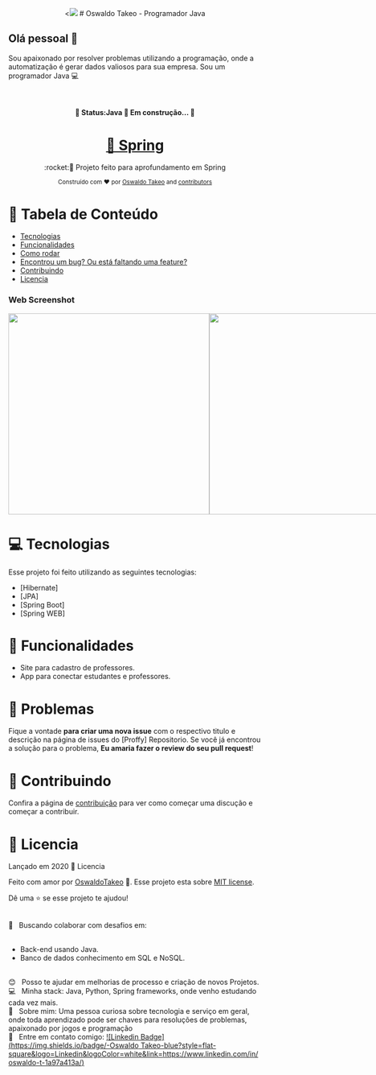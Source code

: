 <p align="center"><<img width="auto" src="https://avatars.githubusercontent.com/u/69210314?s=460&u=3b6b02b366e462ec1b3e4e06ec2c21badac7c92d&v=4</p>

<h1 align="center">
# Oswaldo Takeo - Programador Java  </h1>

## Olá pessoal 👋
Sou apaixonado por resolver problemas utilizando a programação, onde a automatização é gerar dados valiosos para sua empresa.
Sou um programador Java :computer:

  &nbsp;
  <h4 align="center"> 
	🚧  Status:Java 🚀 Em construção...  🚧
  </h4>
  
  <h1 align="center">
    <a href="https://spring.io/projects/spring-boot">🔗 Spring</a>
  </h1>

<p align="center">:rocket:🚀  Projeto feito para aprofundamento em Spring</p>

<p align="center">
   
 </p>

<div align="center">
  <sub>Construído com ❤︎ por
    <a href="https://github.com/Osv-1">Oswaldo Takeo</a> and
    <a href="https://github.com/Osv-1">
      contributors
    </a>
  </sub>
</div>


# :pushpin: Tabela de Conteúdo

* [Tecnologias](#computer-tecnologias)
* [Funcionalidades](#rocket-funcionalidades)
* [Como rodar](#construction_worker-como-rodar)
* [Encontrou um bug? Ou está faltando uma feature?](#bug-problemas)
* [Contribuindo](#tada-contribuindo)
* [Licencia](#closed_book-licencia)

### Web Screenshot
<div style="display: flex; flex-direction: 'row'; align-items: 'center';">
   <img src="./IMG-Readme/index_web.png" width="400px">
   <img src="./IMG-Readme/web-list.png" width="400px">
</div> 

# :computer: Tecnologias
Esse projeto foi feito utilizando as seguintes tecnologias:

* [Hibernate]  
* [JPA]     
* [Spring Boot]     
* [Spring WEB]

# :rocket: Funcionalidades

* Site para cadastro de professores.
* App para conectar estudantes e professores.


# :bug: Problemas

Fique a vontade **para criar uma nova issue** com o respectivo titulo e descrição na página de issues do [Proffy] Repositorio. Se você já encontrou a solução para o problema, **Eu amaria fazer o review do seu pull request**!

# :tada: Contribuindo

Confira a página de [contribuição](./CONTRIBUTING.md) para ver como começar uma discução e começar a contribuir.

# :closed_book: Licencia

Lançado em 2020 :closed_book: Licencia

Feito com amor por [OswaldoTakeo](https://github.com/Osv-1) 🚀.
Esse projeto esta sobre [MIT license](./LICENSE).


Dê uma ⭐️ se esse projeto te ajudou!

 <br/> :purple_heart: &nbsp; Buscando colaborar com desafios em:<br/>
 <br/>
  - Back-end usando Java. <br/> 
  - Banco de dados conhecimento em SQL e NoSQL.
  
  
 <br/> :blush: &nbsp; Posso te ajudar em melhorias de processo e criação de novos Projetos.
 <br/> :computer: &nbsp; Minha stack: Java, Python, Spring frameworks, onde venho estudando cada vez mais.
 <br/> 💬  &nbsp; Sobre mim: Uma pessoa curiosa sobre tecnologia e serviço em geral, onde toda aprendizado pode ser chaves para resoluções de problemas, apaixonado por jogos e programação 
  <br/> :email: &nbsp; Entre em contato comigo: [![Linkedin Badge](https://img.shields.io/badge/-Oswaldo Takeo-blue?style=flat-square&logo=Linkedin&logoColor=white&link=https://www.linkedin.com/in/oswaldo-t-1a97a413a/)](https://www.linkedin.com/in/oswaldo-t-1a97a413a/)

#

